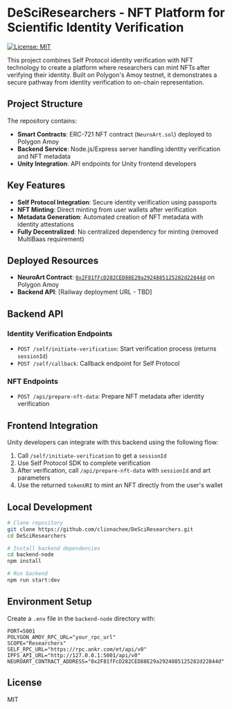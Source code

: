 # DeSciResearchers - NFT Platform for Scientific Identity Verification

[![License: MIT](https://img.shields.io/badge/License-MIT-yellow.svg)](https://opensource.org/licenses/MIT)

This project combines Self Protocol identity verification with NFT technology to create a platform where researchers can mint NFTs after verifying their identity. Built on Polygon's Amoy testnet, it demonstrates a secure pathway from identity verification to on-chain representation.

## Project Structure

The repository contains:

- **Smart Contracts**: ERC-721 NFT contract (`NeuroArt.sol`) deployed to Polygon Amoy
- **Backend Service**: Node.js/Express server handling identity verification and NFT metadata
- **Unity Integration**: API endpoints for Unity frontend developers

## Key Features

- **Self Protocol Integration**: Secure identity verification using passports
- **NFT Minting**: Direct minting from user wallets after verification
- **Metadata Generation**: Automated creation of NFT metadata with identity attestations
- **Fully Decentralized**: No centralized dependency for minting (removed MultiBaas requirement)

## Deployed Resources

- **NeuroArt Contract**: [`0x2F81fFcD282CED88E29a2924885125282d22844d`](https://amoy.polygonscan.com/address/0x2F81fFcD282CED88E29a2924885125282d22844d) on Polygon Amoy
- **Backend API**: [Railway deployment URL - TBD]

## Backend API

### Identity Verification Endpoints

- `POST /self/initiate-verification`: Start verification process (returns `sessionId`)
- `POST /self/callback`: Callback endpoint for Self Protocol

### NFT Endpoints

- `POST /api/prepare-nft-data`: Prepare NFT metadata after identity verification

## Frontend Integration

Unity developers can integrate with this backend using the following flow:

1. Call `/self/initiate-verification` to get a `sessionId`
2. Use Self Protocol SDK to complete verification
3. After verification, call `/api/prepare-nft-data` with `sessionId` and art parameters
4. Use the returned `tokenURI` to mint an NFT directly from the user's wallet

## Local Development

```bash
# Clone repository
git clone https://github.com/clionachee/DeSciResearchers.git
cd DeSciResearchers

# Install backend dependencies
cd backend-node
npm install

# Run backend
npm run start:dev
```

## Environment Setup

Create a `.env` file in the `backend-node` directory with:

```
PORT=5001
POLYGON_AMOY_RPC_URL="your_rpc_url"
SCOPE="Researchers"
SELF_RPC_URL="https://rpc.ankr.com/et/api/v0"
IPFS_API_URL="http://127.0.0.1:5001/api/v0"
NEUROART_CONTRACT_ADDRESS="0x2F81fFcD282CED88E29a2924885125282d22844d"
```

## License

MIT 